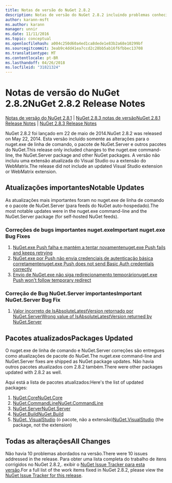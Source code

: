 ```yaml
---
title: Notas de versão do NuGet 2.8.2
description: Notas de versão do NuGet 2.8.2 incluindo problemas conhecidos, correções de bug, recursos adicionados e DCRs.
author: karann-msft
ms.author: karann
manager: unnir
ms.date: 11/11/2016
ms.topic: conceptual
ms.openlocfilehash: a004c250d60a4ed1ca8dede1e83b2a68e10299bf
ms.sourcegitcommit: 3eab9c4dd41ea7ccd2c28bb5ab16f6fbbec13708
ms.translationtype: MT
ms.contentlocale: pt-BR
ms.lasthandoff: 04/26/2018
ms.locfileid: "31821324"
---
```

# <a name="nuget-282-release-notes"></a><span data-ttu-id="44ae9-103">Notas de versão do NuGet 2.8.2</span><span class="sxs-lookup"><span data-stu-id="44ae9-103">NuGet 2.8.2 Release Notes</span></span>

<span data-ttu-id="44ae9-104">[Notas de versão do NuGet 2.8.1](../release-notes/nuget-2.8.1.md) | [NuGet 2.8.3 notas de versão](../release-notes/nuget-2.8.3.md)</span><span class="sxs-lookup"><span data-stu-id="44ae9-104">[NuGet 2.8.1 Release Notes](../release-notes/nuget-2.8.1.md) | [NuGet 2.8.3 Release Notes](../release-notes/nuget-2.8.3.md)</span></span>

<span data-ttu-id="44ae9-105">NuGet 2.8.2 foi lançado em 22 de maio de 2014.</span><span class="sxs-lookup"><span data-stu-id="44ae9-105">NuGet 2.8.2 was released on May 22, 2014.</span></span>  <span data-ttu-id="44ae9-106">Esta versão incluído somente as alterações para o nuget.exe de linha de comando, o pacote de NuGet.Server e outros pacotes do NuGet.</span><span class="sxs-lookup"><span data-stu-id="44ae9-106">This release only included changes to the nuget.exe command-line, the NuGet.Server package and other NuGet packages.</span></span>  <span data-ttu-id="44ae9-107">A versão não incluiu uma extensão atualizada do Visual Studio ou a extensão do WebMatrix.</span><span class="sxs-lookup"><span data-stu-id="44ae9-107">The release did not include an updated Visual Studio extension or WebMatrix extension.</span></span>

## <a name="notable-updates"></a><span data-ttu-id="44ae9-108">Atualizações importantes</span><span class="sxs-lookup"><span data-stu-id="44ae9-108">Notable Updates</span></span>

<span data-ttu-id="44ae9-109">As atualizações mais importantes foram no nuget.exe de linha de comando e o pacote de NuGet.Server (para feeds do NuGet auto-hospedado).</span><span class="sxs-lookup"><span data-stu-id="44ae9-109">The most notable updates were in the nuget.exe command-line and the NuGet.Server package (for self-hosted NuGet feeds).</span></span>

### <a name="important-nugetexe-bug-fixes"></a><span data-ttu-id="44ae9-110">Correções de bugs importantes nuget.exe</span><span class="sxs-lookup"><span data-stu-id="44ae9-110">Important nuget.exe Bug Fixes</span></span>

1. [<span data-ttu-id="44ae9-111">NuGet.exe Push falha e mantém a tentar novamente</span><span class="sxs-lookup"><span data-stu-id="44ae9-111">nuget.exe Push fails and keeps retrying</span></span>](https://nuget.codeplex.com/workitem/4000)
1. [<span data-ttu-id="44ae9-112">NuGet.exe por Push não envia credenciais de autenticação básica corretamente</span><span class="sxs-lookup"><span data-stu-id="44ae9-112">nuget.exe Push does not send Basic Auth credentials correctly</span></span>](https://nuget.codeplex.com/workitem/4109)
1. [<span data-ttu-id="44ae9-113">Envio de NuGet.exe não siga redirecionamento temporário</span><span class="sxs-lookup"><span data-stu-id="44ae9-113">nuget.exe Push won't follow temporary redirect</span></span>](https://nuget.codeplex.com/workitem/4050)

### <a name="important-nugetserver-bug-fix"></a><span data-ttu-id="44ae9-114">Correção de Bug NuGet.Server importantes</span><span class="sxs-lookup"><span data-stu-id="44ae9-114">Important NuGet.Server Bug Fix</span></span>

1. [<span data-ttu-id="44ae9-115">Valor incorreto de IsAbsoluteLatestVersion retornado por NuGet.Server</span><span class="sxs-lookup"><span data-stu-id="44ae9-115">Wrong value of IsAbsoluteLatestVersion returned by NuGet.Server</span></span>](https://nuget.codeplex.com/workitem/4147)

## <a name="packages-updated"></a><span data-ttu-id="44ae9-116">Pacotes atualizados</span><span class="sxs-lookup"><span data-stu-id="44ae9-116">Packages Updated</span></span>

<span data-ttu-id="44ae9-117">O nuget.exe de linha de comando e NuGet.Server correções são entregues como atualizações de pacote do NuGet.</span><span class="sxs-lookup"><span data-stu-id="44ae9-117">The nuget.exe command-line and NuGet.Server fixes are shipped as NuGet package updates.</span></span>  <span data-ttu-id="44ae9-118">Não havia outros pacotes atualizados com 2.8.2 também.</span><span class="sxs-lookup"><span data-stu-id="44ae9-118">There were other packages updated with 2.8.2 as well.</span></span>

<span data-ttu-id="44ae9-119">Aqui está a lista de pacotes atualizados:</span><span class="sxs-lookup"><span data-stu-id="44ae9-119">Here's the list of updated packages:</span></span>

1. [<span data-ttu-id="44ae9-120">NuGet.Core</span><span class="sxs-lookup"><span data-stu-id="44ae9-120">NuGet.Core</span></span>](https://www.nuget.org/packages/NuGet.Core/)
1. [<span data-ttu-id="44ae9-121">NuGet.CommandLine</span><span class="sxs-lookup"><span data-stu-id="44ae9-121">NuGet.CommandLine</span></span>](https://www.nuget.org/packages/NuGet.CommandLine/)
1. [<span data-ttu-id="44ae9-122">NuGet.Server</span><span class="sxs-lookup"><span data-stu-id="44ae9-122">NuGet.Server</span></span>](https://www.nuget.org/packages/NuGet.Server/)
1. [<span data-ttu-id="44ae9-123">NuGet.Build</span><span class="sxs-lookup"><span data-stu-id="44ae9-123">NuGet.Build</span></span>](https://www.nuget.org/packages/NuGet.Build/)
1. <span data-ttu-id="44ae9-124">[NuGet. VisualStudio](https://www.nuget.org/packages/NuGet.VisualStudio/) (o pacote, não a extensão)</span><span class="sxs-lookup"><span data-stu-id="44ae9-124">[NuGet.VisualStudio](https://www.nuget.org/packages/NuGet.VisualStudio/) (the package, not the extension)</span></span>

## <a name="all-changes"></a><span data-ttu-id="44ae9-125">Todas as alterações</span><span class="sxs-lookup"><span data-stu-id="44ae9-125">All Changes</span></span>
<span data-ttu-id="44ae9-126">Não havia 10 problemas abordados na versão.</span><span class="sxs-lookup"><span data-stu-id="44ae9-126">There were 10 issues addressed in the release.</span></span> <span data-ttu-id="44ae9-127">Para obter uma lista completa do trabalho de itens corrigidos no NuGet 2.8.2,. exibir o [NuGet Issue Tracker para esta versão](https://nuget.codeplex.com/workitem/list/advanced?keyword=&status=All&type=All&priority=All&release=NuGet%202.8.2&assignedTo=All&component=All&sortField=LastUpdatedDate&sortDirection=Descending&page=0&reasonClosed=All).</span><span class="sxs-lookup"><span data-stu-id="44ae9-127">For a full list of the work items fixed in NuGet 2.8.2, please view the [NuGet Issue Tracker for this release](https://nuget.codeplex.com/workitem/list/advanced?keyword=&status=All&type=All&priority=All&release=NuGet%202.8.2&assignedTo=All&component=All&sortField=LastUpdatedDate&sortDirection=Descending&page=0&reasonClosed=All).</span></span>

